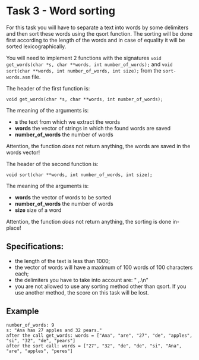# Task 3 - Word sorting 

For this task you will have to separate a text into words by some delimiters and then sort these words using the qsort function.
The sorting will be done first according to the length of the words and in case of equality it will be sorted lexicographically.

You will need to implement 2 functions with the signatures `void get_words(char *s, char **words, int number_of_words);` and `void sort(char **words, int number_of_words, int size);` from the `sort-words.asm` file.


The header of the first function is:
```
void get_words(char *s, char **words, int number_of_words);
```

The meaning of the arguments is:
   * **s** the text from which we extract the words
   * **words** the vector of strings in which the found words are saved
   * **number_of_words** the number of words

Attention, the function *does* not return anything, the words are saved in the words vector!

The header of the second function is:
```
void sort(char **words, int number_of_words, int size);
```

The meaning of the arguments is:
   * **words** the vector of words to be sorted
   * **number_of_words** the number of words
   * **size** size of a word

Attention, the function *does* not return anything, the sorting is done in-place!

## Specifications:
- the length of the text is less than 1000;
- the vector of words will have a maximum of 100 words of 100 characters each;
- the delimiters you have to take into account are: " ,.\n"
- you are not allowed to use any sorting method other than qsort.
If you use another method, the score on this task will be lost.

## Example
```
number_of_words: 9
s: "Ana has 27 apples and 32 pears."
after the call get_words: words = ["Ana", "are", "27", "de", "apples", "si", "32", "de", "pears"]
after the sort call: words = ["27", "32", "de", "de", "si", "Ana", "are", "apples", "peres"]
```
